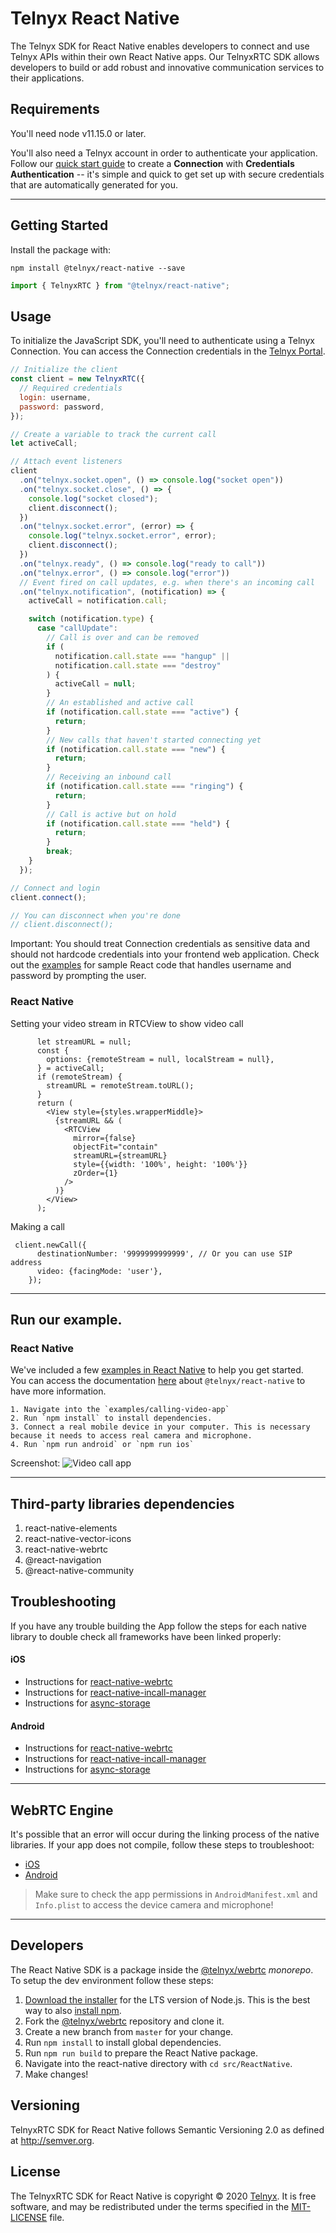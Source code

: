 # Telnyx React Native

The Telnyx SDK for React Native enables developers to connect and use Telnyx APIs within their own React Native apps. Our TelnyxRTC SDK allows developers to build or add robust and innovative communication services to their applications.

## Requirements

You'll need node v11.15.0 or later.

You'll also need a Telnyx account in order to authenticate your application. Follow our [quick start guide](https://developers.telnyx.com/docs/v2/sip-trunking/quickstarts/portal-setup) to create a **Connection** with **Credentials Authentication** -- it's simple and quick to get set up with secure credentials that are automatically generated for you.

---

## Getting Started

Install the package with:

```
npm install @telnyx/react-native --save
```

```js
import { TelnyxRTC } from "@telnyx/react-native";
```

## Usage

To initialize the JavaScript SDK, you'll need to authenticate using a Telnyx Connection. You can access the Connection credentials in the [Telnyx Portal](https://portal.telnyx.com/#/app/connections).

```js
// Initialize the client
const client = new TelnyxRTC({
  // Required credentials
  login: username,
  password: password,
});

// Create a variable to track the current call
let activeCall;

// Attach event listeners
client
  .on("telnyx.socket.open", () => console.log("socket open"))
  .on("telnyx.socket.close", () => {
    console.log("socket closed");
    client.disconnect();
  })
  .on("telnyx.socket.error", (error) => {
    console.log("telnyx.socket.error", error);
    client.disconnect();
  })
  .on("telnyx.ready", () => console.log("ready to call"))
  .on("telnyx.error", () => console.log("error"))
  // Event fired on call updates, e.g. when there's an incoming call
  .on("telnyx.notification", (notification) => {
    activeCall = notification.call;

    switch (notification.type) {
      case "callUpdate":
        // Call is over and can be removed
        if (
          notification.call.state === "hangup" ||
          notification.call.state === "destroy"
        ) {
          activeCall = null;
        }
        // An established and active call
        if (notification.call.state === "active") {
          return;
        }
        // New calls that haven't started connecting yet
        if (notification.call.state === "new") {
          return;
        }
        // Receiving an inbound call
        if (notification.call.state === "ringing") {
          return;
        }
        // Call is active but on hold
        if (notification.call.state === "held") {
          return;
        }
        break;
    }
  });

// Connect and login
client.connect();

// You can disconnect when you're done
// client.disconnect();
```

Important: You should treat Connection credentials as sensitive data and should not hardcode credentials into your frontend web application. Check out the [examples](https://github.com/team-telnyx/webrtc/tree/main/packages/react-native/examples) for sample React code that handles username and password by prompting the user.

### React Native

Setting your video stream in RTCView to show video call

```Js
      let streamURL = null;
      const {
        options: {remoteStream = null, localStream = null},
      } = activeCall;
      if (remoteStream) {
        streamURL = remoteStream.toURL();
      }
      return (
        <View style={styles.wrapperMiddle}>
          {streamURL && (
            <RTCView
              mirror={false}
              objectFit="contain"
              streamURL={streamURL}
              style={{width: '100%', height: '100%'}}
              zOrder={1}
            />
          )}
        </View>
      );
```

Making a call

```Js
 client.newCall({
      destinationNumber: '9999999999999', // Or you can use SIP address
      video: {facingMode: 'user'},
    });
```

---

## Run our example.

### React Native

We've included a few [examples in React Native](https://github.com/team-telnyx/webrtc/tree/main/packages/react-native/examples) to help you get started.\
You can access the documentation [here](https://www.npmjs.com/package/@telnyx/react-native) about `@telnyx/react-native` to have more information.

```
1. Navigate into the `examples/calling-video-app`
2. Run `npm install` to install dependencies.
3. Connect a real mobile device in your computer. This is necessary because it needs to access real camera and microphone.
4. Run `npm run android` or `npm run ios`
```

Screenshot:
![Video call app](https://raw.githubusercontent.com/team-telnyx/webrtc/main/packages/react-native/examples/calling-video-app/app-screenshot.png)

---

## Third-party libraries dependencies

1. react-native-elements
2. react-native-vector-icons
3. react-native-webrtc
4. @react-navigation
5. @react-native-community

## Troubleshooting

If you have any trouble building the App follow the steps for each native library to double check all frameworks have been linked properly:

#### iOS

- Instructions for [react-native-webrtc](https://github.com/react-native-webrtc/react-native-webrtc/blob/master/Documentation/iOSInstallation.md#ios-installation)
- Instructions for [react-native-incall-manager](https://github.com/react-native-webrtc/react-native-incall-manager#ios)
- Instructions for [async-storage](https://github.com/react-native-community/async-storage/blob/LEGACY/docs/Linking.md#ios)

#### Android

- Instructions for [react-native-webrtc](https://github.com/react-native-webrtc/react-native-webrtc/blob/master/Documentation/AndroidInstallation.md)
- Instructions for [react-native-incall-manager](https://github.com/react-native-webrtc/react-native-incall-manager#android)
- Instructions for [async-storage](https://github.com/react-native-community/async-storage/blob/LEGACY/docs/Linking.md#android)

---

## WebRTC Engine

It's possible that an error will occur during the linking process of the native libraries. If your app does not compile, follow these steps to troubleshoot:

- [iOS](https://github.com/react-native-webrtc/react-native-webrtc/blob/master/Documentation/iOSInstallation.md)
- [Android](https://github.com/react-native-webrtc/react-native-webrtc/blob/master/Documentation/AndroidInstallation.md)

> Make sure to check the app permissions in `AndroidManifest.xml` and `Info.plist` to access the device camera and microphone!

---

## Developers

The React Native SDK is a package inside the [@telnyx/webrtc](https://github.com/team-telnyx/webrtc) _monorepo_. To setup the dev environment follow these steps:

1. [Download the installer](https://nodejs.org/) for the LTS version of Node.js. This is the best way to also [install npm](https://blog.npmjs.org/post/85484771375/how-to-install-npm#_=_).
2. Fork the [@telnyx/webrtc](https://github.com/team-telnyx/webrtc) repository and clone it.
3. Create a new branch from `master` for your change.
4. Run `npm install` to install global dependencies.
5. Run `npm run build` to prepare the React Native package.
6. Navigate into the react-native directory with `cd src/ReactNative`.
7. Make changes!

## Versioning

TelnyxRTC SDK for React Native follows Semantic Versioning 2.0 as defined at <http://semver.org>.

## License

The TelnyxRTC SDK for React Native is copyright © 2020
[Telnyx](http://telnyx.com). It is free software, and may be redistributed under the terms specified in the [MIT-LICENSE](https://github.com/team-telnyx/webrtc/blob/main/LICENSE) file.
